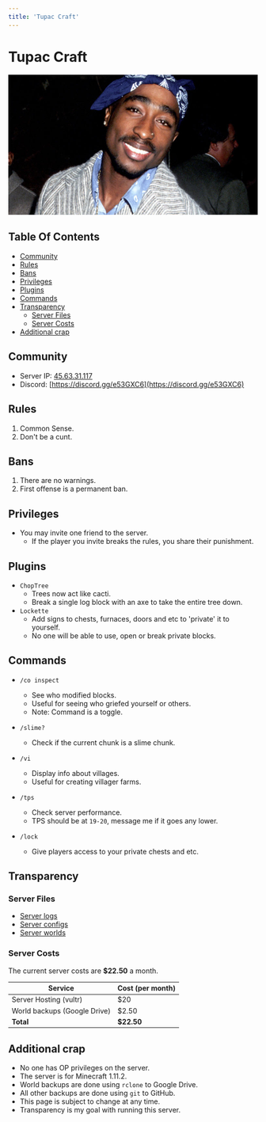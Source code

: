 ```yaml
---
title: 'Tupac Craft'
---
```


# Tupac Craft

![Biggie Smalls](/img/biggie.jpg)

## Table Of Contents

<!-- vim-markdown-toc GFM -->
* [Community](#community)
* [Rules](#rules)
* [Bans](#bans)
* [Privileges](#privileges)
* [Plugins](#plugins)
* [Commands](#commands)
* [Transparency](#transparency)
    * [Server Files](#server-files)
    * [Server Costs](#server-costs)
* [Additional crap](#additional-crap)

<!-- vim-markdown-toc -->

## Community

- Server IP: [45.63.31.117](http://45.63.31.117)
- Discord: [https://discord.gg/e53GXC6](https://discord.gg/e53GXC6)


## Rules

1. Common Sense.
2. Don't be a cunt.


## Bans

1. There are no warnings.
2. First offense is a permanent ban.


## Privileges

- You may invite one friend to the server.
    - If the player you invite breaks the rules, you share their punishment.


## Plugins

- `ChopTree`
    - Trees now act like cacti.
    - Break a single log block with an axe to take the entire tree down.
- `Lockette`
    - Add signs to chests, furnaces, doors and etc to 'private' it to yourself.
    - No one will be able to use, open or break private blocks.


## Commands

- `/co inspect`
    - See who modified blocks.
    - Useful for seeing who griefed yourself or others.
    - Note: Command is a toggle.
- `/slime?`
    - Check if the current chunk is a slime chunk.
- `/vi`
    - Display info about villages.
    - Useful for creating villager farms.
- `/tps`
    - Check server performance.
    - TPS should be at `19-20`, message me if it goes any lower.

- `/lock`
    - Give players access to your private chests and etc.


## Transparency

### Server Files

- [Server logs](https://github.com/TupacCraft/Logs)
- [Server configs](https://github.com/TupacCraft/Configs)
- [Server worlds](https://drive.google.com/drive/folders/0B8OBUJUljDMkbDRIbjQweHlLNWs?usp=sharing)


### Server Costs

The current server costs are **$22.50** a month.

| Service | Cost (per month) |
| ---- | ---------------- |
| Server Hosting (vultr) | $20 |
| World backups (Google Drive) | $2.50 |
| **Total** | **$22.50** |


## Additional crap

- No one has OP privileges on the server.
- The server is for Minecraft 1.11.2.
- World backups are done using `rclone` to Google Drive.
- All other backups are done using `git` to GitHub.
- This page is subject to change at any time.
- Transparency is my goal with running this server.
